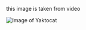 this image is taken from video

![Image of Yaktocat](https://octodex.github.com/images/yaktocat.png)
